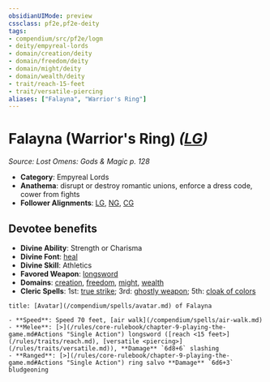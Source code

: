 ```yaml
---
obsidianUIMode: preview
cssclass: pf2e,pf2e-deity
tags:
- compendium/src/pf2e/logm
- deity/empyreal-lords
- domain/creation/deity
- domain/freedom/deity
- domain/might/deity
- domain/wealth/deity
- trait/reach-15-feet
- trait/versatile-piercing
aliases: ["Falayna", "Warrior's Ring"]
---
```

# Falayna (Warrior's Ring) *([LG](/rules/traits/lawful-goo-b1.md))*  
*Source: Lost Omens: Gods & Magic p. 128*  

- **Category**: Empyreal Lords
- **Anathema**: disrupt or destroy romantic unions, enforce a dress code, cower from fights
- **Follower Alignments**: [LG](/rules/traits/lawful-goo-b1.md), [NG](/rules/traits/neutral-good-b1.md), [CG](/rules/traits/chaotic-good-b1.md)

## Devotee benefits

- **Divine Ability**: Strength or Charisma
- **Divine Font**: [heal](/compendium/spells/heal.md)
- **Divine Skill**: Athletics
- **Favored Weapon**: [longsword](/compendium/equipment/items/longsword.md)
- **Domains**: [creation](/compendium/setting/domains.md#Creation), [freedom](/compendium/setting/domains.md#Freedom), [might](/compendium/setting/domains.md#Might), [wealth](/compendium/setting/domains.md#Wealth)
- **Cleric Spells**: 1st: [true strike](/compendium/spells/true-strike.md); 3rd: [ghostly weapon](/compendium/spells/ghostly-weapon.md); 5th: [cloak of colors](/compendium/spells/cloak-of-colors.md)

```ad-embed-avatar
title: [Avatar](/compendium/spells/avatar.md) of Falayna

- **Speed**: Speed 70 feet, [air walk](/compendium/spells/air-walk.md)
- **Melee**: [>](/rules/core-rulebook/chapter-9-playing-the-game.md#Actions "Single Action") longsword ([reach <15 feet>](/rules/traits/reach.md), [versatile <piercing>](/rules/traits/versatile.md)), **Damage** `6d8+6` slashing
- **Ranged**: [>](/rules/core-rulebook/chapter-9-playing-the-game.md#Actions "Single Action") ring salvo **Damage** `6d6+3` bludgeoning
```